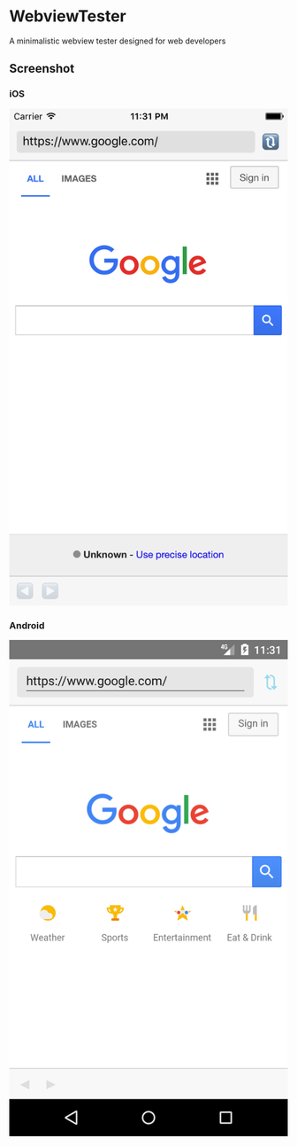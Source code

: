 # WebviewTester

A minimalistic webview tester designed for web developers

## Screenshot

### iOS
![iOS](docs/assets/ios-0.1.2.png)

### Android
![Android](docs/assets/android-0.1.2.png)
